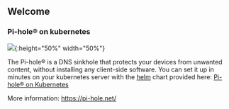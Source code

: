 ## Welcome

### Pi-hole® on kubernetes

![](https://pi-hole.github.io/graphics/Vortex/Vortex_with_text.png){:height="50%" width="50%"}

The Pi-hole® is a DNS sinkhole that protects your devices from unwanted content, without installing any client-side software. You can set it up in minutes on your kubernetes server with the [helm](https://helm.sh/) chart provided here: [Pi-hole® on Kubernetes](https://mojo2600.github.io/pihole-kubernetes/)

More information: https://pi-hole.net/

